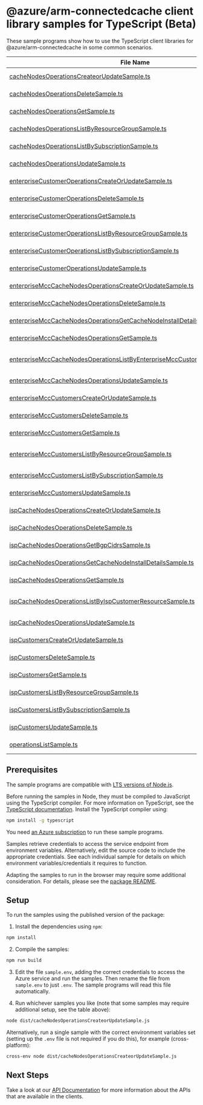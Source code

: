 # @azure/arm-connectedcache client library samples for TypeScript (Beta)

These sample programs show how to use the TypeScript client libraries for @azure/arm-connectedcache in some common scenarios.

| **File Name**                                                                                                                                               | **Description**                                                                                                                                                                                                                                  |
| ----------------------------------------------------------------------------------------------------------------------------------------------------------- | ------------------------------------------------------------------------------------------------------------------------------------------------------------------------------------------------------------------------------------------------ |
| [cacheNodesOperationsCreateorUpdateSample.ts][cachenodesoperationscreateorupdatesample]                                                                     | creates a cacheNodes with the specified create parameters x-ms-original-file: 2023-05-01-preview/CacheNodesOperations_CreateorUpdate_MaximumSet_Gen.json                                                                                         |
| [cacheNodesOperationsDeleteSample.ts][cachenodesoperationsdeletesample]                                                                                     | deletes an existing cache Node x-ms-original-file: 2023-05-01-preview/CacheNodesOperations_Delete_MaximumSet_Gen.json                                                                                                                            |
| [cacheNodesOperationsGetSample.ts][cachenodesoperationsgetsample]                                                                                           | retrieves the properties of a cacheNodes x-ms-original-file: 2023-05-01-preview/CacheNodesOperations_Get_MaximumSet_Gen.json                                                                                                                     |
| [cacheNodesOperationsListByResourceGroupSample.ts][cachenodesoperationslistbyresourcegroupsample]                                                           | retrieves the properties of all ConnectedCache x-ms-original-file: 2023-05-01-preview/CacheNodesOperations_ListByResourceGroup_MaximumSet_Gen.json                                                                                               |
| [cacheNodesOperationsListBySubscriptionSample.ts][cachenodesoperationslistbysubscriptionsample]                                                             | retrieves the properties of all ConnectedCaches x-ms-original-file: 2023-05-01-preview/CacheNodesOperations_ListBySubscription_MaximumSet_Gen.json                                                                                               |
| [cacheNodesOperationsUpdateSample.ts][cachenodesoperationsupdatesample]                                                                                     | updates an existing Cache Node x-ms-original-file: 2023-05-01-preview/CacheNodesOperations_Update_MaximumSet_Gen.json                                                                                                                            |
| [enterpriseCustomerOperationsCreateOrUpdateSample.ts][enterprisecustomeroperationscreateorupdatesample]                                                     | creates a cacheNodes with the specified create parameters x-ms-original-file: 2023-05-01-preview/EnterpriseCustomerOperations_CreateOrUpdate_MaximumSet_Gen.json                                                                                 |
| [enterpriseCustomerOperationsDeleteSample.ts][enterprisecustomeroperationsdeletesample]                                                                     | deletes an existing customer Enterprise resource x-ms-original-file: 2023-05-01-preview/EnterpriseCustomerOperations_Delete_MaximumSet_Gen.json                                                                                                  |
| [enterpriseCustomerOperationsGetSample.ts][enterprisecustomeroperationsgetsample]                                                                           | retrieves the properties of a Enterprise customer x-ms-original-file: 2023-05-01-preview/EnterpriseCustomerOperations_Get_MaximumSet_Gen.json                                                                                                    |
| [enterpriseCustomerOperationsListByResourceGroupSample.ts][enterprisecustomeroperationslistbyresourcegroupsample]                                           | retrieves the properties of all ConnectedCache enterpriseCustomers x-ms-original-file: 2023-05-01-preview/EnterpriseCustomerOperations_ListByResourceGroup_MaximumSet_Gen.json                                                                   |
| [enterpriseCustomerOperationsListBySubscriptionSample.ts][enterprisecustomeroperationslistbysubscriptionsample]                                             | retrieves the properties of all ConnectedCaches x-ms-original-file: 2023-05-01-preview/EnterpriseCustomerOperations_ListBySubscription_MaximumSet_Gen.json                                                                                       |
| [enterpriseCustomerOperationsUpdateSample.ts][enterprisecustomeroperationsupdatesample]                                                                     | updates an existing enterpriseCustomers x-ms-original-file: 2023-05-01-preview/EnterpriseCustomerOperations_Update_MaximumSet_Gen.json                                                                                                           |
| [enterpriseMccCacheNodesOperationsCreateOrUpdateSample.ts][enterprisemcccachenodesoperationscreateorupdatesample]                                           | this api creates an ispCacheNode with the specified create parameters x-ms-original-file: 2023-05-01-preview/EnterpriseMccCacheNodesOperations_CreateOrUpdate_MaximumSet_Gen.json                                                                |
| [enterpriseMccCacheNodesOperationsDeleteSample.ts][enterprisemcccachenodesoperationsdeletesample]                                                           | this api deletes an existing ispCacheNode resource x-ms-original-file: 2023-05-01-preview/EnterpriseMccCacheNodesOperations_Delete_MaximumSet_Gen.json                                                                                           |
| [enterpriseMccCacheNodesOperationsGetCacheNodeInstallDetailsSample.ts][enterprisemcccachenodesoperationsgetcachenodeinstalldetailssample]                   | this api gets secrets of the ispCacheNode resource install details x-ms-original-file: 2023-05-01-preview/EnterpriseMccCacheNodesOperations_GetCacheNodeInstallDetails_MaximumSet_Gen.json                                                       |
| [enterpriseMccCacheNodesOperationsGetSample.ts][enterprisemcccachenodesoperationsgetsample]                                                                 | this api gets ispCacheNode resource information x-ms-original-file: 2023-05-01-preview/EnterpriseMccCacheNodesOperations_Get_MaximumSet_Gen.json                                                                                                 |
| [enterpriseMccCacheNodesOperationsListByEnterpriseMccCustomerResourceSample.ts][enterprisemcccachenodesoperationslistbyenterprisemcccustomerresourcesample] | this api retrieves information about all ispCacheNode resources under the given subscription and resource group x-ms-original-file: 2023-05-01-preview/EnterpriseMccCacheNodesOperations_ListByEnterpriseMccCustomerResource_MaximumSet_Gen.json |
| [enterpriseMccCacheNodesOperationsUpdateSample.ts][enterprisemcccachenodesoperationsupdatesample]                                                           | this api updates an existing ispCacheNode resource x-ms-original-file: 2023-05-01-preview/EnterpriseMccCacheNodesOperations_Update_MaximumSet_Gen.json                                                                                           |
| [enterpriseMccCustomersCreateOrUpdateSample.ts][enterprisemcccustomerscreateorupdatesample]                                                                 | this api creates an enterprise mcc customer with the specified create parameters x-ms-original-file: 2023-05-01-preview/EnterpriseMccCustomers_CreateOrUpdate_MaximumSet_Gen.json                                                                |
| [enterpriseMccCustomersDeleteSample.ts][enterprisemcccustomersdeletesample]                                                                                 | this api deletes an existing enterprise mcc customer resource x-ms-original-file: 2023-05-01-preview/EnterpriseMccCustomers_Delete_MaximumSet_Gen.json                                                                                           |
| [enterpriseMccCustomersGetSample.ts][enterprisemcccustomersgetsample]                                                                                       | gets the enterprise mcc customer resource information using this get call x-ms-original-file: 2023-05-01-preview/EnterpriseMccCustomers_Get_MaximumSet_Gen.json                                                                                  |
| [enterpriseMccCustomersListByResourceGroupSample.ts][enterprisemcccustomerslistbyresourcegroupsample]                                                       | this api gets the information about all enterprise mcc customer resources under the given subscription and resource group x-ms-original-file: 2023-05-01-preview/EnterpriseMccCustomers_ListByResourceGroup_MaximumSet_Gen.json                  |
| [enterpriseMccCustomersListBySubscriptionSample.ts][enterprisemcccustomerslistbysubscriptionsample]                                                         | this api gets information about all enterpriseMccCustomer resources under the given subscription x-ms-original-file: 2023-05-01-preview/EnterpriseMccCustomers_ListBySubscription_MaximumSet_Gen.json                                            |
| [enterpriseMccCustomersUpdateSample.ts][enterprisemcccustomersupdatesample]                                                                                 | this api updates an existing enterprise mcc customer resource x-ms-original-file: 2023-05-01-preview/EnterpriseMccCustomers_Update_MaximumSet_Gen.json                                                                                           |
| [ispCacheNodesOperationsCreateOrUpdateSample.ts][ispcachenodesoperationscreateorupdatesample]                                                               | this api creates an ispCacheNode with the specified create parameters x-ms-original-file: 2023-05-01-preview/IspCacheNodesOperations_CreateOrUpdate_MaximumSet_Gen.json                                                                          |
| [ispCacheNodesOperationsDeleteSample.ts][ispcachenodesoperationsdeletesample]                                                                               | this api deletes an existing ispCacheNode resource x-ms-original-file: 2023-05-01-preview/IspCacheNodesOperations_Delete_MaximumSet_Gen.json                                                                                                     |
| [ispCacheNodesOperationsGetBgpCidrsSample.ts][ispcachenodesoperationsgetbgpcidrssample]                                                                     | this api gets ispCacheNode resource information x-ms-original-file: 2023-05-01-preview/IspCacheNodesOperations_GetBgpCidrs_MaximumSet_Gen.json                                                                                                   |
| [ispCacheNodesOperationsGetCacheNodeInstallDetailsSample.ts][ispcachenodesoperationsgetcachenodeinstalldetailssample]                                       | this api gets secrets of the ispCacheNode resource install details x-ms-original-file: 2023-05-01-preview/IspCacheNodesOperations_GetCacheNodeInstallDetails_MaximumSet_Gen.json                                                                 |
| [ispCacheNodesOperationsGetSample.ts][ispcachenodesoperationsgetsample]                                                                                     | this api gets ispCacheNode resource information x-ms-original-file: 2023-05-01-preview/IspCacheNodesOperations_Get_MaximumSet_Gen.json                                                                                                           |
| [ispCacheNodesOperationsListByIspCustomerResourceSample.ts][ispcachenodesoperationslistbyispcustomerresourcesample]                                         | this api retrieves information about all ispCacheNode resources under the given subscription and resource group x-ms-original-file: 2023-05-01-preview/IspCacheNodesOperations_ListByIspCustomerResource_MaximumSet_Gen.json                     |
| [ispCacheNodesOperationsUpdateSample.ts][ispcachenodesoperationsupdatesample]                                                                               | this api updates an existing ispCacheNode resource x-ms-original-file: 2023-05-01-preview/IspCacheNodesOperations_Update_MaximumSet_Gen.json                                                                                                     |
| [ispCustomersCreateOrUpdateSample.ts][ispcustomerscreateorupdatesample]                                                                                     | this api creates an ispCustomer with the specified create parameters x-ms-original-file: 2023-05-01-preview/IspCustomers_CreateOrUpdate_MaximumSet_Gen.json                                                                                      |
| [ispCustomersDeleteSample.ts][ispcustomersdeletesample]                                                                                                     | this api deletes an existing ispCustomer resource x-ms-original-file: 2023-05-01-preview/IspCustomers_Delete_MaximumSet_Gen.json                                                                                                                 |
| [ispCustomersGetSample.ts][ispcustomersgetsample]                                                                                                           | gets the ispCustomer resource information using this get call x-ms-original-file: 2023-05-01-preview/IspCustomers_Get_MaximumSet_Gen.json                                                                                                        |
| [ispCustomersListByResourceGroupSample.ts][ispcustomerslistbyresourcegroupsample]                                                                           | this api gets the information about all ispCustomer resources under the given subscription and resource group x-ms-original-file: 2023-05-01-preview/IspCustomers_ListByResourceGroup_MaximumSet_Gen.json                                        |
| [ispCustomersListBySubscriptionSample.ts][ispcustomerslistbysubscriptionsample]                                                                             | this api gets information about all ispCustomer resources under the given subscription x-ms-original-file: 2023-05-01-preview/IspCustomers_ListBySubscription_MaximumSet_Gen.json                                                                |
| [ispCustomersUpdateSample.ts][ispcustomersupdatesample]                                                                                                     | this api updates an existing ispCustomer resource x-ms-original-file: 2023-05-01-preview/IspCustomers_Update_MaximumSet_Gen.json                                                                                                                 |
| [operationsListSample.ts][operationslistsample]                                                                                                             | list the operations for the provider x-ms-original-file: 2023-05-01-preview/Operations_List_MaximumSet_Gen.json                                                                                                                                  |

## Prerequisites

The sample programs are compatible with [LTS versions of Node.js](https://github.com/nodejs/release#release-schedule).

Before running the samples in Node, they must be compiled to JavaScript using the TypeScript compiler. For more information on TypeScript, see the [TypeScript documentation][typescript]. Install the TypeScript compiler using:

```bash
npm install -g typescript
```

You need [an Azure subscription][freesub] to run these sample programs.

Samples retrieve credentials to access the service endpoint from environment variables. Alternatively, edit the source code to include the appropriate credentials. See each individual sample for details on which environment variables/credentials it requires to function.

Adapting the samples to run in the browser may require some additional consideration. For details, please see the [package README][package].

## Setup

To run the samples using the published version of the package:

1. Install the dependencies using `npm`:

```bash
npm install
```

2. Compile the samples:

```bash
npm run build
```

3. Edit the file `sample.env`, adding the correct credentials to access the Azure service and run the samples. Then rename the file from `sample.env` to just `.env`. The sample programs will read this file automatically.

4. Run whichever samples you like (note that some samples may require additional setup, see the table above):

```bash
node dist/cacheNodesOperationsCreateorUpdateSample.js
```

Alternatively, run a single sample with the correct environment variables set (setting up the `.env` file is not required if you do this), for example (cross-platform):

```bash
cross-env node dist/cacheNodesOperationsCreateorUpdateSample.js
```

## Next Steps

Take a look at our [API Documentation][apiref] for more information about the APIs that are available in the clients.

[cachenodesoperationscreateorupdatesample]: https://github.com/Azure/azure-sdk-for-js/blob/main/sdk/connectedcache/arm-connectedcache/samples/v1-beta/typescript/src/cacheNodesOperationsCreateorUpdateSample.ts
[cachenodesoperationsdeletesample]: https://github.com/Azure/azure-sdk-for-js/blob/main/sdk/connectedcache/arm-connectedcache/samples/v1-beta/typescript/src/cacheNodesOperationsDeleteSample.ts
[cachenodesoperationsgetsample]: https://github.com/Azure/azure-sdk-for-js/blob/main/sdk/connectedcache/arm-connectedcache/samples/v1-beta/typescript/src/cacheNodesOperationsGetSample.ts
[cachenodesoperationslistbyresourcegroupsample]: https://github.com/Azure/azure-sdk-for-js/blob/main/sdk/connectedcache/arm-connectedcache/samples/v1-beta/typescript/src/cacheNodesOperationsListByResourceGroupSample.ts
[cachenodesoperationslistbysubscriptionsample]: https://github.com/Azure/azure-sdk-for-js/blob/main/sdk/connectedcache/arm-connectedcache/samples/v1-beta/typescript/src/cacheNodesOperationsListBySubscriptionSample.ts
[cachenodesoperationsupdatesample]: https://github.com/Azure/azure-sdk-for-js/blob/main/sdk/connectedcache/arm-connectedcache/samples/v1-beta/typescript/src/cacheNodesOperationsUpdateSample.ts
[enterprisecustomeroperationscreateorupdatesample]: https://github.com/Azure/azure-sdk-for-js/blob/main/sdk/connectedcache/arm-connectedcache/samples/v1-beta/typescript/src/enterpriseCustomerOperationsCreateOrUpdateSample.ts
[enterprisecustomeroperationsdeletesample]: https://github.com/Azure/azure-sdk-for-js/blob/main/sdk/connectedcache/arm-connectedcache/samples/v1-beta/typescript/src/enterpriseCustomerOperationsDeleteSample.ts
[enterprisecustomeroperationsgetsample]: https://github.com/Azure/azure-sdk-for-js/blob/main/sdk/connectedcache/arm-connectedcache/samples/v1-beta/typescript/src/enterpriseCustomerOperationsGetSample.ts
[enterprisecustomeroperationslistbyresourcegroupsample]: https://github.com/Azure/azure-sdk-for-js/blob/main/sdk/connectedcache/arm-connectedcache/samples/v1-beta/typescript/src/enterpriseCustomerOperationsListByResourceGroupSample.ts
[enterprisecustomeroperationslistbysubscriptionsample]: https://github.com/Azure/azure-sdk-for-js/blob/main/sdk/connectedcache/arm-connectedcache/samples/v1-beta/typescript/src/enterpriseCustomerOperationsListBySubscriptionSample.ts
[enterprisecustomeroperationsupdatesample]: https://github.com/Azure/azure-sdk-for-js/blob/main/sdk/connectedcache/arm-connectedcache/samples/v1-beta/typescript/src/enterpriseCustomerOperationsUpdateSample.ts
[enterprisemcccachenodesoperationscreateorupdatesample]: https://github.com/Azure/azure-sdk-for-js/blob/main/sdk/connectedcache/arm-connectedcache/samples/v1-beta/typescript/src/enterpriseMccCacheNodesOperationsCreateOrUpdateSample.ts
[enterprisemcccachenodesoperationsdeletesample]: https://github.com/Azure/azure-sdk-for-js/blob/main/sdk/connectedcache/arm-connectedcache/samples/v1-beta/typescript/src/enterpriseMccCacheNodesOperationsDeleteSample.ts
[enterprisemcccachenodesoperationsgetcachenodeinstalldetailssample]: https://github.com/Azure/azure-sdk-for-js/blob/main/sdk/connectedcache/arm-connectedcache/samples/v1-beta/typescript/src/enterpriseMccCacheNodesOperationsGetCacheNodeInstallDetailsSample.ts
[enterprisemcccachenodesoperationsgetsample]: https://github.com/Azure/azure-sdk-for-js/blob/main/sdk/connectedcache/arm-connectedcache/samples/v1-beta/typescript/src/enterpriseMccCacheNodesOperationsGetSample.ts
[enterprisemcccachenodesoperationslistbyenterprisemcccustomerresourcesample]: https://github.com/Azure/azure-sdk-for-js/blob/main/sdk/connectedcache/arm-connectedcache/samples/v1-beta/typescript/src/enterpriseMccCacheNodesOperationsListByEnterpriseMccCustomerResourceSample.ts
[enterprisemcccachenodesoperationsupdatesample]: https://github.com/Azure/azure-sdk-for-js/blob/main/sdk/connectedcache/arm-connectedcache/samples/v1-beta/typescript/src/enterpriseMccCacheNodesOperationsUpdateSample.ts
[enterprisemcccustomerscreateorupdatesample]: https://github.com/Azure/azure-sdk-for-js/blob/main/sdk/connectedcache/arm-connectedcache/samples/v1-beta/typescript/src/enterpriseMccCustomersCreateOrUpdateSample.ts
[enterprisemcccustomersdeletesample]: https://github.com/Azure/azure-sdk-for-js/blob/main/sdk/connectedcache/arm-connectedcache/samples/v1-beta/typescript/src/enterpriseMccCustomersDeleteSample.ts
[enterprisemcccustomersgetsample]: https://github.com/Azure/azure-sdk-for-js/blob/main/sdk/connectedcache/arm-connectedcache/samples/v1-beta/typescript/src/enterpriseMccCustomersGetSample.ts
[enterprisemcccustomerslistbyresourcegroupsample]: https://github.com/Azure/azure-sdk-for-js/blob/main/sdk/connectedcache/arm-connectedcache/samples/v1-beta/typescript/src/enterpriseMccCustomersListByResourceGroupSample.ts
[enterprisemcccustomerslistbysubscriptionsample]: https://github.com/Azure/azure-sdk-for-js/blob/main/sdk/connectedcache/arm-connectedcache/samples/v1-beta/typescript/src/enterpriseMccCustomersListBySubscriptionSample.ts
[enterprisemcccustomersupdatesample]: https://github.com/Azure/azure-sdk-for-js/blob/main/sdk/connectedcache/arm-connectedcache/samples/v1-beta/typescript/src/enterpriseMccCustomersUpdateSample.ts
[ispcachenodesoperationscreateorupdatesample]: https://github.com/Azure/azure-sdk-for-js/blob/main/sdk/connectedcache/arm-connectedcache/samples/v1-beta/typescript/src/ispCacheNodesOperationsCreateOrUpdateSample.ts
[ispcachenodesoperationsdeletesample]: https://github.com/Azure/azure-sdk-for-js/blob/main/sdk/connectedcache/arm-connectedcache/samples/v1-beta/typescript/src/ispCacheNodesOperationsDeleteSample.ts
[ispcachenodesoperationsgetbgpcidrssample]: https://github.com/Azure/azure-sdk-for-js/blob/main/sdk/connectedcache/arm-connectedcache/samples/v1-beta/typescript/src/ispCacheNodesOperationsGetBgpCidrsSample.ts
[ispcachenodesoperationsgetcachenodeinstalldetailssample]: https://github.com/Azure/azure-sdk-for-js/blob/main/sdk/connectedcache/arm-connectedcache/samples/v1-beta/typescript/src/ispCacheNodesOperationsGetCacheNodeInstallDetailsSample.ts
[ispcachenodesoperationsgetsample]: https://github.com/Azure/azure-sdk-for-js/blob/main/sdk/connectedcache/arm-connectedcache/samples/v1-beta/typescript/src/ispCacheNodesOperationsGetSample.ts
[ispcachenodesoperationslistbyispcustomerresourcesample]: https://github.com/Azure/azure-sdk-for-js/blob/main/sdk/connectedcache/arm-connectedcache/samples/v1-beta/typescript/src/ispCacheNodesOperationsListByIspCustomerResourceSample.ts
[ispcachenodesoperationsupdatesample]: https://github.com/Azure/azure-sdk-for-js/blob/main/sdk/connectedcache/arm-connectedcache/samples/v1-beta/typescript/src/ispCacheNodesOperationsUpdateSample.ts
[ispcustomerscreateorupdatesample]: https://github.com/Azure/azure-sdk-for-js/blob/main/sdk/connectedcache/arm-connectedcache/samples/v1-beta/typescript/src/ispCustomersCreateOrUpdateSample.ts
[ispcustomersdeletesample]: https://github.com/Azure/azure-sdk-for-js/blob/main/sdk/connectedcache/arm-connectedcache/samples/v1-beta/typescript/src/ispCustomersDeleteSample.ts
[ispcustomersgetsample]: https://github.com/Azure/azure-sdk-for-js/blob/main/sdk/connectedcache/arm-connectedcache/samples/v1-beta/typescript/src/ispCustomersGetSample.ts
[ispcustomerslistbyresourcegroupsample]: https://github.com/Azure/azure-sdk-for-js/blob/main/sdk/connectedcache/arm-connectedcache/samples/v1-beta/typescript/src/ispCustomersListByResourceGroupSample.ts
[ispcustomerslistbysubscriptionsample]: https://github.com/Azure/azure-sdk-for-js/blob/main/sdk/connectedcache/arm-connectedcache/samples/v1-beta/typescript/src/ispCustomersListBySubscriptionSample.ts
[ispcustomersupdatesample]: https://github.com/Azure/azure-sdk-for-js/blob/main/sdk/connectedcache/arm-connectedcache/samples/v1-beta/typescript/src/ispCustomersUpdateSample.ts
[operationslistsample]: https://github.com/Azure/azure-sdk-for-js/blob/main/sdk/connectedcache/arm-connectedcache/samples/v1-beta/typescript/src/operationsListSample.ts
[apiref]: https://learn.microsoft.com/javascript/api/@azure/arm-connectedcache?view=azure-node-preview
[freesub]: https://azure.microsoft.com/free/
[package]: https://github.com/Azure/azure-sdk-for-js/tree/main/sdk/connectedcache/arm-connectedcache/README.md
[typescript]: https://www.typescriptlang.org/docs/home.html

